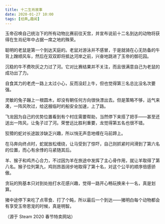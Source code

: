 ```yaml
---
title: 十二生肖故事
date: 2020-01-27 10:00
tags: [经典,趣闻]
---
```

玉帝召唤自己统治下的所有动物比赛前往天宫，并宣布说前十二名到达的动物将获得在生肖纪年中占据一席之地的殊荣。

聪明的老鼠是第一个到达天庭的。老鼠对游泳并不感冒，于是就骑在心无防备的牛背上蹭顺风车，然后在双双即将抵达河岸之前，兴奋地跳进了玉帝的御花园。

沉稳的牛不费吹灰之力过了河。它对比赛结果并不关注，而且很满意自己为老鼠的成功出了力。

自食其力的老虎一路上太过小心，反而没赶上牛，但也觉得第三名总比没名次要强。

灵敏的兔子蹦上一根圆木，却没有朝任何方向很快漂出去。但是策略不够，运气来凑，一阵风吹过，给这艘临时的船安全加速，上了路。

飞龙因为自己的优势位置看到有个村庄需要帮助，当然停下来搭了把手——甚至还送出一阵风，让兔子过了河。荣誉远比胜利重要，龙觉得第五名也很不错。

狡猾的蛇对长途跋涉缺乏兴趣，所以悄无声息地缠在马前蹄上。

在马奔向终点时，蛇就放松缠绕，让马受到了惊吓，自己则抓紧时间滑到了第六名的位置，而心有余悸的马紧随其后。

羊、猴子和鸡齐心合力，不过因为羊在旅途中发挥了主心骨作用，就让羊取得了第八名。猴子位列第九，鸡则昂首阔步地取得了第十名，对这个公平的顺序倍感骄傲。

贪玩的狗基本只对到处拍打水花感兴趣，觉得一路开心畅玩换来十一名，真是划算。

猪中途停下来吃了点零食、打了个盹，所以最后一个到达——猪明白每个动物都会有享受玉帝恩宠的时候，真是明智。

（源于 Steam 2020 春节特卖网站）
